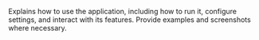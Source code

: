 Explains how to use the application, including how to run it, configure settings, and interact with its features. Provide examples and screenshots where necessary.

